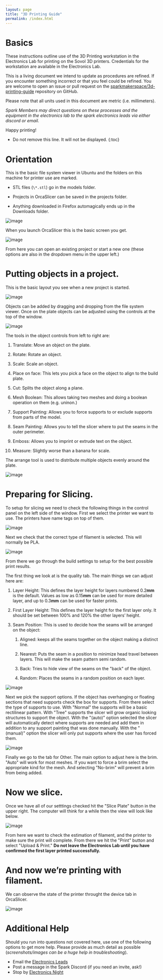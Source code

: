 ```yaml
---
layout: page
title: "3D Printing Guide"
permalink: /index.html
---
```


# Basics

These instructions outline use of the 3D Printing workstation in the Electronics Lab for printing on the Sovol 3D printers. Credentials for the workstation are available in the Electronics Lab.

This is a living document we intend to update as procedures are refined. If you encounter something incorrect or that you feel could be refined. You are welcome to open an issue or pull request on the [sparkmakerspace/3d-printing-guide](https://github.com/sparkmakerspace/3d-printing-guide)  repository on GitHub.

Please note that all units used in this document are metric (i.e. millimeters).

*Spark Members may direct questions on these processes and the equipment in the electronics lab to the spark electronics leads via either discord or email.*

Happy printing!

* Do not remove this line. It will not be displayed.
{:toc}

# Orientation

This is the basic file system viewer in Ubuntu and the folders on this
machine for printer use are marked.

* STL files (`\*.stl`) go in the models folder.

* Projects in OrcaSlicer can be saved in the projects folder.

* Anything downloaded in Firefox automagically ends up in the
    Downloads folder.

![image](file_system.jpg)

When you launch OrcaSlicer this is the basic screen you get.

![image](home_screen.jpg)

From here you can open an existing project or start a new one (these
options are also in the dropdown menu in the upper left.)

# Putting objects in a project.

This is the basic layout you see when a new project is started.

![image](empty.jpg)

Objects can be added by dragging and dropping from the file system
viewer. Once on the plate objects can be adjusted using the controls at
the top of the window.

![image](object_controls.jpg)

The tools in the object controls from left to right are:

1. Translate: Move an object on the plate.

2. Rotate: Rotate an object.

3. Scale: Scale an object.

4. Place on face: This lets you pick a face on the object to align to
    the build plate.

5. Cut: Splits the object along a plane.

6. Mesh Boolean: This allows taking two meshes and doing a boolean
    operation on them (e.g. uninon.)

7. Support Painting: Allows you to force supports to or exclude
    supports from parts of the model.

8. Seam Painting: Allows you to tell the slicer where to put the seams
    in the outer perimeter.

9. Emboss: Allows you to imprint or extrude text on the object.

10. Measure: Slightly worse than a banana for scale.

The arrange tool is used to distribute multiple objects evenly around
the plate.

![image](arrange.jpg)

# Preparing for Slicing.

To setup for slicing we need to check the following things in the
control panel on the left side of the window. First we select the
printer we want to use. The printers have name tags on top of them.

![image](printer_list.jpg)

Next we check that the correct type of filament is selected. This will
normally be PLA.

![image](filament_picker.jpg)

From there we go through the build settings to setup for the best
possible print results.

The first thing we look at is the quality tab. The main things we can
adjust here are:

1.  Layer Height: This defines the layer height for layers numbered 0.2**mm** is the default. Values as low as 0.15**mm** can be
    used for more detailed layer, and up to 0.3**mm** can be used for faster prints.

2.  First Layer Height: This defines the layer height for the first layer only. It should be set between 100% and 120% the other layers’
    height.

3.  Seam Position: This is used to decide how the seams will be arranged
    on the object:

    1.  Aligned: keeps all the seams together on the object making a distinct line.

    2.  Nearest: Puts the seam in a position to minimize head travel between layers. This will make the seam pattern semi random.

    3.  Back: Tries to hide view of the seams on the "back" of the object.

    4.  Random: Places the seams in a random position on each layer.

![image](support_options.jpg)

Next we pick the support options. If the object has overhanging or floating sections that need supports check the box for supports. From there select the type of supports to use. With "Normal" the supports will be a basic rectilinear pattern. With "Tree" supports the slicer will grow organic looking structures to support the object. With the "(auto)" option selected the slicer will automatically detect where supports are needed and add them in addition to any support painting that was done manually. With the "(manual)" option the slicer will only put supports where the user has forced them.

![image](other_options.jpg)

Finally we go to the tab for Other. The main option to adjust here is the brim. "Auto" will work for most meshes. If you want to force a brim select the appropriate kind for the mesh. And selecting "No-brim" will prevent a brim from being added.

# Now we slice.

Once we have all of our setttings checked hit the "Slice Plate" button in the upper right. The computer will think for a while then the view will look like below.

![image](sliced.jpg)

From here we want to check the estimation of filament, and the printer to make sure the print will complete. From there we hit the "Print" button and select "Upload & Print." **Do not leave the Electronics Lab until you have confirmed the first layer printed successfully.**

# And now we’re printing with filament.

We can observe the state of the printer throught the device tab in
OrcaSlicer.

![image](status.jpg)

# Additional Help

Should you run into questions not covered here, use one of the following options to get more help. Please provide as much detail as possible (*screenshots/images can  be a huge help in troubleshooting*).

* Email the [Electronics Leads](mailto:electronics@sparkmakerspace.org)
* Post a message in the Spark Discord (if you need an invite, ask!)
* Stop by [Electronics Night](https://electronicsnight.com)